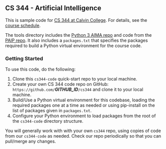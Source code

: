 ## CS 344 - Artificial Intelligence

This is sample code for
[CS 344 at Calvin College](https://cs.calvin.edu/courses/cs/344/kvlinden).
For details, see the
[course schedule](https://cs.calvin.edu/courses/cs/344/kvlinden/schedule.html).

The tools directory includes the
[Python 3 AIMA repo](https://github.com/aimacode/aima-python)
and code from the [PAIP repo](https://github.com/norvig/paip-lisp).
It also includes a `packages.txt` that specifies the packages required
to build a Python virtual environment for the course code.

### Getting Started

To use this code, do the following:
1. Clone this `cs344-code` quick-start repo to your local machine.
2. Create your own CS 344 code repo on GitHub:
`https://github.com/`***GITHUB_ID***`/cs344` and clone it to your local
machine.
3. Build/Use a Python virtual environment for this codebase, loading the
required packages one at a time as needed or using pip-install on the list of
packages given in `packages.txt`.
4. Configure your Python environment to load packages from the root of the
`cs344-code` directory structure.

You will generally work with with your own `cs344` repo, using copies of
code from our `cs344-code` as needed. Check our repo periodically
so that you can pull/merge any changes.
